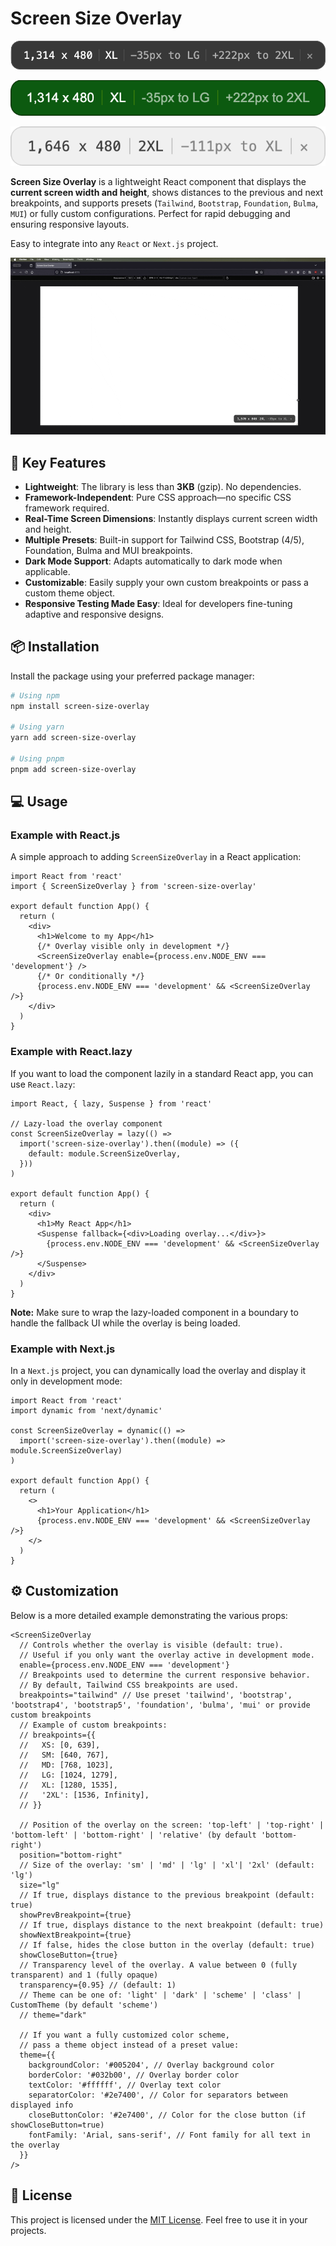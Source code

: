 # Screen Size Overlay

<p>
<img src="docs/images/dark.png" alt="Dark Overlay" />
</p>
<p>
<img src="docs/images/custom.png" alt="Custom Overlay" />
</p>
<p>
<img src="docs/images/light.png" alt="Light Overlay" />
</p>

**Screen Size Overlay** is a lightweight React component that displays the **current screen width and height**, shows distances to the previous and next breakpoints, and supports presets (`Tailwind`, `Bootstrap`, `Foundation`, `Bulma`, `MUI`) or fully custom configurations. Perfect for rapid debugging and ensuring responsive layouts.

Easy to integrate into any `React` or `Next.js` project.

<p>
  <img src="docs/images/demo.gif" alt="Overlay Demo" />
</p>

## 🚀 Key Features

- **Lightweight**: The library is less than **3KB** (gzip). No dependencies.
- **Framework-Independent**: Pure CSS approach—no specific CSS framework required.
- **Real-Time Screen Dimensions**: Instantly displays current screen width and height.
- **Multiple Presets**: Built-in support for Tailwind CSS, Bootstrap (4/5), Foundation, Bulma and MUI breakpoints.
- **Dark Mode Support**: Adapts automatically to dark mode when applicable.
- **Customizable**: Easily supply your own custom breakpoints or pass a custom theme object.
- **Responsive Testing Made Easy**: Ideal for developers fine-tuning adaptive and responsive designs.

## 📦 Installation

Install the package using your preferred package manager:

```bash
# Using npm
npm install screen-size-overlay

# Using yarn
yarn add screen-size-overlay

# Using pnpm
pnpm add screen-size-overlay
```

## 💻 Usage

### Example with React.js

A simple approach to adding `ScreenSizeOverlay` in a React application:

```tsx
import React from 'react'
import { ScreenSizeOverlay } from 'screen-size-overlay'

export default function App() {
  return (
    <div>
      <h1>Welcome to my App</h1>
      {/* Overlay visible only in development */}
      <ScreenSizeOverlay enable={process.env.NODE_ENV === 'development'} />
      {/* Or conditionally */}
      {process.env.NODE_ENV === 'development' && <ScreenSizeOverlay />}
    </div>
  )
}
```

### Example with React.lazy

If you want to load the component lazily in a standard React app, you can use `React.lazy`:

```tsx
import React, { lazy, Suspense } from 'react'

// Lazy-load the overlay component
const ScreenSizeOverlay = lazy(() =>
  import('screen-size-overlay').then((module) => ({
    default: module.ScreenSizeOverlay,
  }))
)

export default function App() {
  return (
    <div>
      <h1>My React App</h1>
      <Suspense fallback={<div>Loading overlay...</div>}>
        {process.env.NODE_ENV === 'development' && <ScreenSizeOverlay />}
      </Suspense>
    </div>
  )
}
```

**Note:** Make sure to wrap the lazy-loaded component in a <Suspense> boundary to handle the fallback UI while the overlay is being loaded.

### Example with Next.js

In a `Next.js` project, you can dynamically load the overlay and display it only in development mode:

```tsx
import React from 'react'
import dynamic from 'next/dynamic'

const ScreenSizeOverlay = dynamic(() =>
  import('screen-size-overlay').then((module) => module.ScreenSizeOverlay)
)

export default function App() {
  return (
    <>
      <h1>Your Application</h1>
      {process.env.NODE_ENV === 'development' && <ScreenSizeOverlay />}
    </>
  )
}
```

## ⚙️ Customization

Below is a more detailed example demonstrating the various props:

```tsx
<ScreenSizeOverlay
  // Controls whether the overlay is visible (default: true).
  // Useful if you only want the overlay active in development mode.
  enable={process.env.NODE_ENV === 'development'}
  // Breakpoints used to determine the current responsive behavior.
  // By default, Tailwind CSS breakpoints are used.
  breakpoints="tailwind" // Use preset 'tailwind', 'bootstrap', 'bootstrap4', 'bootstrap5', 'foundation', 'bulma', 'mui' or provide custom breakpoints
  // Example of custom breakpoints:
  // breakpoints={{
  //   XS: [0, 639],
  //   SM: [640, 767],
  //   MD: [768, 1023],
  //   LG: [1024, 1279],
  //   XL: [1280, 1535],
  //   '2XL': [1536, Infinity],
  // }}

  // Position of the overlay on the screen: 'top-left' | 'top-right' | 'bottom-left' | 'bottom-right' | 'relative' (by default 'bottom-right')
  position="bottom-right"
  // Size of the overlay: 'sm' | 'md' | 'lg' | 'xl'| '2xl' (default: 'lg')
  size="lg"
  // If true, displays distance to the previous breakpoint (default: true)
  showPrevBreakpoint={true}
  // If true, displays distance to the next breakpoint (default: true)
  showNextBreakpoint={true}
  // If false, hides the close button in the overlay (default: true)
  showCloseButton={true}
  // Transparency level of the overlay. A value between 0 (fully transparent) and 1 (fully opaque)
  transparency={0.95} // (default: 1)
  // Theme can be one of: 'light' | 'dark' | 'scheme' | 'class' | CustomTheme (by default 'scheme')
  // theme="dark"

  // If you want a fully customized color scheme,
  // pass a theme object instead of a preset value:
  theme={{
    backgroundColor: '#005204', // Overlay background color
    borderColor: '#032b00', // Overlay border color
    textColor: '#ffffff', // Overlay text color
    separatorColor: '#2e7400', // Color for separators between displayed info
    closeButtonColor: '#2e7400', // Color for the close button (if showCloseButton=true)
    fontFamily: 'Arial, sans-serif', // Font family for all text in the overlay
  }}
/>
```

## 📝 License

This project is licensed under the [MIT License](https://opensource.org/licenses/MIT). Feel free to use it in your projects.
